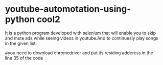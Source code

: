 # youtube-automotation-using-python cool2
It is a python program developed with selenium that will enable you to skip and mute ads while seeing videos in youtube.And to continuesly play songs in the given list.

#you need to download chromedriver and put its residing adderess in the line 35 of the code
